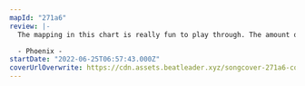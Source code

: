 ```yaml
---
mapId: "271a6"
review: |-
  The mapping in this chart is really fun to play through. The amount of dancy and techy bits throughout that not only feel great to play but fit the representation of the song in very unique ways that aren't seen too often is always enjoyable to me. The lighting of the song did feel somewhat lazy at times but still does a good job at acting as a sort of background noise to the mapping which remains enjoyable.

  - Phoenix -
startDate: "2022-06-25T06:57:43.000Z"
coverUrlOverwrite: https://cdn.assets.beatleader.xyz/songcover-271a6-cover.jpg
---
```

